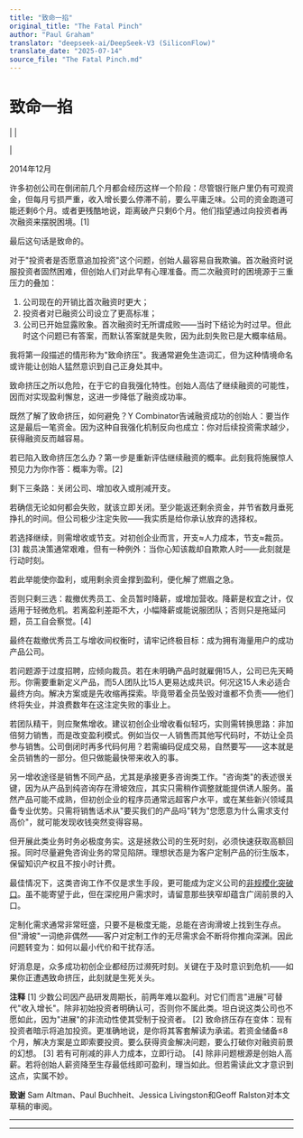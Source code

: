 ```yaml
---
title: "致命一掐"
original_title: "The Fatal Pinch"
author: "Paul Graham"
translator: "deepseek-ai/DeepSeek-V3 (SiliconFlow)"
translate_date: "2025-07-14"
source_file: "The Fatal Pinch.md"
---
```


# 致命一掐

| | [](index.html)  

|  

2014年12月  

许多初创公司在倒闭前几个月都会经历这样一个阶段：尽管银行账户里仍有可观资金，但每月亏损严重，收入增长要么停滞不前，要么平庸乏味。公司的资金跑道可能还剩6个月。或者更残酷地说，距离破产只剩6个月。他们指望通过向投资者再次融资来摆脱困境。[1]  

最后这句话是致命的。  

对于"投资者是否愿意追加投资"这个问题，创始人最容易自我欺骗。首次融资时说服投资者固然困难，但创始人们对此早有心理准备。而二次融资时的困境源于三重压力的叠加：  

1. 公司现在的开销比首次融资时更大；  
2. 投资者对已融资公司设立了更高标准；  
3. 公司已开始显露败象。首次融资时无所谓成败——当时下结论为时过早。但此时这个问题已有答案，而默认答案就是失败，因为此刻失败已是大概率结局。

我将第一段描述的情形称为"致命挤压"。我通常避免生造词汇，但为这种情境命名或许能让创始人猛然意识到自己正身处其中。

致命挤压之所以危险，在于它的自我强化特性。创始人高估了继续融资的可能性，因而对实现盈利懈怠，这进一步降低了融资成功率。

既然了解了致命挤压，如何避免？Y Combinator告诫融资成功的创始人：要当作这是最后一笔资金。因为这种自我强化机制反向也成立：你对后续投资需求越少，获得融资反而越容易。

若已陷入致命挤压怎么办？第一步是重新评估继续融资的概率。此刻我将施展惊人预见力为你作答：概率为零。[2]

剩下三条路：关闭公司、增加收入或削减开支。

若确信无论如何都会失败，就该立即关闭。至少能返还剩余资金，并节省数月垂死挣扎的时间。但公司极少注定失败——我实质是给你承认放弃的选择权。

若选择继续，则需增收或节支。对初创企业而言，开支≈人力成本，节支≈裁员。[3] 裁员决策通常艰难，但有一种例外：当你心知该裁却自欺欺人时——此刻就是行动时刻。

若此举能使你盈利，或用剩余资金撑到盈利，便化解了燃眉之急。

否则只剩三选：裁撤优秀员工、全员暂时降薪，或增加营收。降薪是权宜之计，仅适用于轻微危机。若离盈利差距不大，小幅降薪或能说服团队；否则只是拖延问题，员工自会察觉。[4]

最终在裁撤优秀员工与增收间权衡时，请牢记终极目标：成为拥有海量用户的成功产品公司。

若问题源于过度招聘，应倾向裁员。若在未明确产品时就雇佣15人，公司已先天畸形。你需要重新定义产品，而5人团队比15人更易达成共识。何况这15人未必适合最终方向。解决方案或是先收缩再探索。毕竟带着全员坠毁对谁都不负责——他们终将失业，并浪费数年在这注定失败的事业上。

若团队精干，则应聚焦增收。建议初创企业增收看似轻巧，实则需转换思路：非加倍努力销售，而是改变盈利模式。例如当仅一人销售而其他写代码时，不妨让全员参与销售。公司倒闭时再多代码何用？若需编码促成交易，自然要写——这本就是全员销售的一部分。但只做能最快带来收入的事。

另一增收途径是销售不同产品，尤其是承接更多咨询类工作。"咨询类"的表述很关键，因为从产品到纯咨询存在滑坡效应，其实只需稍作调整就能提供诱人服务。虽然产品可能不成熟，但初创企业的程序员通常远超客户水平，或在某些新兴领域具备专业优势。只需将销售话术从"要买我们的产品吗"转为"您愿意为什么需求支付高价"，就可能发现收钱突然变得容易。

但开展此类业务时务必极度务实。这是拯救公司的生死时刻，必须快速获取高额回报。同时尽量避免咨询业务的常见陷阱。理想状态是为客户定制产品的衍生版本，保留知识产权且不按小时计费。

最佳情况下，这类咨询工作不仅是求生手段，更可能成为定义公司的[非规模化突破口](ds.html)。虽不能寄望于此，但在深挖用户需求时，请留意那些狭窄却蕴含广阔前景的入口。

定制化需求通常非常旺盛，只要不是极度无能，总能在咨询滑坡上找到生存点。但"滑坡"一词绝非偶然——客户对定制工作的无尽需求会不断将你推向深渊。因此问题转变为：如何以最小代价和干扰存活。

好消息是，众多成功初创企业都经历过濒死时刻。关键在于及时意识到危机——如果你正遭遇致命挤压，此刻就是生死关头。

**注释**
[1] 少数公司因产品研发周期长，前两年难以盈利。对它们而言"进展"可替代"收入增长"。除非初始投资者明确认可，否则你不属此类。坦白说这类公司也不愿如此，因为"进展"的非流动性使其受制于投资者。
[2] 致命挤压存在变体：现有投资者暗示将追加投资。更准确地说，是你将其客套解读为承诺。若资金储备≤8个月，解决方案是立即索要投资。要么获得资金解决问题，要么打破你对融资前景的幻想。
[3] 若有可削减的非人力成本，立即行动。
[4] 除非问题根源是创始人高薪。若将创始人薪资降至生存最低线即可盈利，理当如此。但若需读此文才意识到这点，实属不妙。

**致谢** Sam Altman、Paul Buchheit、Jessica Livingston和Geoff Ralston对本文草稿的审阅。

***  
  
---